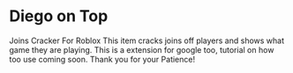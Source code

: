 # Diego on Top
Joins Cracker For Roblox
This item cracks joins off players and shows what game they are playing.
This is a extension for google too, tutorial on how too use coming soon.
Thank you for your Patience! 
